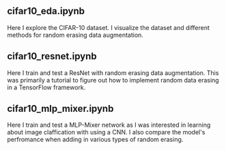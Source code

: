 ## cifar10_eda.ipynb
Here I explore the CIFAR-10 dataset. I visualize the dataset and different methods for random erasing data augmentation.

## cifar10_resnet.ipynb
Here I train and test a ResNet with random erasing data augmentation. This was primarily a tutorial to figure out how to implement random data erasing in a TensorFlow framework.

## cifar10_mlp_mixer.ipynb
Here I train and test a MLP-Mixer network as I was interested in learning about image claffication with using a CNN. I also compare the model's perfromance when adding in various types of random erasing.

